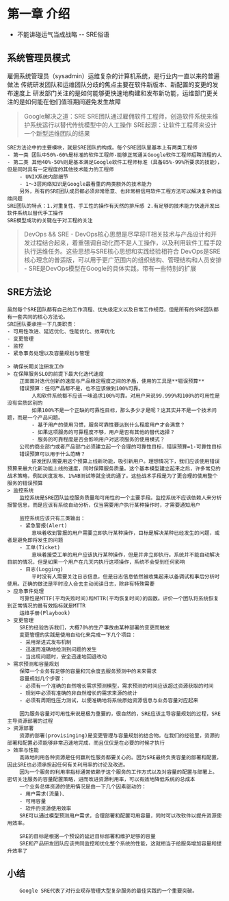 # 第一章 介绍
* 不能讲碰运气当成战略  -- SRE俗语

## 系统管理员模式
雇佣系统管理员（sysadmin）运维复杂的计算机系统，是行业内一直以来的普遍做法
传统研发团队和运维团队分歧的焦点主要在软件新版本、新配置的变更的发布速度上
研发部门关注的是如何能够更快速地构建和发布新功能，运维部门更关注的是如何能在他们值班期间避免发生故障

> Google解决之道：SRE
    SRE团队通过雇佣软件工程师，创造软件系统来维护系统运行以替代传统模型中的人工操作
    SRE起源：让软件工程师来设计一个新型运维团队的结果

    SRE方法论中的主要模块，就是SRE团队的构成。每个SRE团队里基本上有两类工程师
    - 第一类 团队中50%-60%是标准的软件工程师-能够正常通关Google软件工程师招聘流程的人
    - 第二类 其他40%-50%则是基本满足Google软件工程师标准（具备85%-99%所要求的技能），但是同时具有一定程度的其他技术能力的工程师
        - UNIX系统内部细节
        - 1～3层网络知识是Google最看重的两类额外的技术能力
        另外，所有的SRE团队成员都必须非常愿意、也非常相信用软件工程方法可以解决复杂的运维问题
    SRE团队的特点：1.对重复性、手工性的操作有天然的排斥感 2.有足够的技术能力快速开发出软件系统以替代手工操作
    SRE模型成功的关键在于对工程的关注

> DevOps && SRE
    - DevOps核心思想是尽早将IT相关技术与产品设计和开发过程结合起来，着重强调自动化而不是人工操作，以及利用软件工程手段执行运维任务。这些思想与SRE核心思想和实践经验相符合
        DevOps是SRE核心理念的普适版，可以用于更广范围内的组织结构、管理结构和人员安排
    - SRE是DevOps模型在Google的具体实践，带有一些特别的扩展

## SRE方法论
    虽然每个SRE团队都有自己的工作流程、优先级定义以及日常工作规范，但是所有的SRE团队都有一套共同的核心方法论。
    SRE团队要承担一下几类职责：
    - 可用性改进、延迟优化、性能优化、效率优化
    - 变更管理
    - 监控
    - 紧急事务处理以及容量规划与管理

    > 确保长期关注研发工作
    > 在保障服务SLO的前提下最大化迭代速度
        正面面对迭代创新的速度与产品稳定程度之间的矛盾，使用的工具是**错误预算**
        错误预算：任何产品都不是，也不应该做到100%可靠。
            人和软件系统都不应该一味追求100%可靠。对用户来说99.999%和100%的可用性是没有实质区别的
            如果100%不是一个正缺的可靠性目标，那么多少才是呢？这其实并不是一个技术问题，而是一个产品问题。
            - 基于用户的使用习惯，服务可靠性要达到什么程度用户才会满意？
            - 如果这项服务的可靠程度不够，用户是否有其他的替代选择？
            - 服务的可靠程度是否会影响用户对这项服务的使用模式？
        公司的商业部门或者产品部门必须建立起一个合理的可靠性目标，错误预算=1-可靠性目标
        错误预算可以用于什么范畴？
            研发团队需要用这个预算上线新功能，吸引新用户。理想情况下，我们应该使用错误预算来最大化新功能上线的速度，同时保障服务质量。这个基本模型建立起来之后，许多常见的战术策略，例如灰度发布、1%AB测试等就全说的通了。这些战术手段是为了更合理的使用整个服务的错误预算
    > 监控系统
        监控系统是SRE团队监控服务质量和可用性的一个主要手段。监控系统不应该依赖人来分析报警信息，而是应该有系统自动分析，仅当需要用户执行某种操作时，才需要通知用户

        监控系统应该只有三类输出：
        - 紧急警报(Alert)
            意味着收到警报的用户需要立即执行某种操作，目标是解决某种已经发生的问题，或者是避免即将发生的问题
        - 工单(Ticket)
            意味着接受工单的用户应该执行某种操作，但是并非立即执行。系统并不能自动解决目前的情况，但是如果一个用户在几天内执行这项操作，系统不会受到任何影响
        - 日志(Logging)
            平时没有人需要关注日志信息，但是日志信息依然被收集起来以备调试和事后分析时使用。正确的做法是平时没人会去主动阅读日志，除非有特殊需要
    > 应急事件处理
        可靠性是MTTF(平均失败时间)和MTTR(平均恢复时间)的函数。评价一个团队将系统恢复到正常情况的最有效指标就是MTTR
        运维手册(Playbook)
    > 变更管理
        SRE的经验告诉我们，大概70%的生产事故由某种部署的变更而触发
        变更管理的实践是使用自动化来完成一下几个项目：
        - 采用渐进式发布机制
        - 迅速而准确地检测到问题的发生
        - 当出现问题时，安全迅速地回退改动
    > 需求预测和容量规划
        保障一个业务有足够的容量和冗余度去服务预测中的未来需求
        容量规划几个步骤：
        - 必须有一个准确的自然增长需求预测模型，需求预测的时间应该超过资源获取的时间
        - 规划中必须有准确的非自然增长的需求来源的统计
        - 必须有周期性压力测试，以便准确地将系统原始资源信息与业务容量对应起来
        
        因为服务容量对可用性来说是极为重要的，很自然的，SRE应该主导容量规划的过程，SRE主导资源部署的过程
    > 资源部署
        资源的部署(provisinging)是变更管理与容量规划的结合物。在我们的经验里，资源的部署和配置必须能够非常迅速地完成，而且仅仅是在必要的时候才执行
    > 效率与性能
        高效地利用各种资源是任何赢利性服务都要关心的。因为SRE最终负责容量的部署和配置，因此SRE也必须承担起任何有关利用率的讨论及改进。
        因为一个服务的利用率指标通常依赖于这个服务的工作方式以及对容量的配置与部署上。密切关注服务的容量配置策略，进而改进资源利用率，可以有效地降低系统的总成本
        一个业务总体资源的使用情况是由一下几个因素驱动的：
        - 用户需求(流量)、
        - 可用容量
        - 软件的资源使用效率
        SRE可以通过模型预测用户需求，合理部署和配置可用容量，同时可以改软件以提升资源使用效率。

        SRE的目标是根据一个预设的延迟目标部署和维护足够的容量
        SRE和产品研发团队应该共同监控和优化整个系统的性能，这就相当于给服务增加容量和提升效率了


## 小结
        Google SRE代表了对行业现存管理大型复杂服务的最佳实践的一个重要突破。
